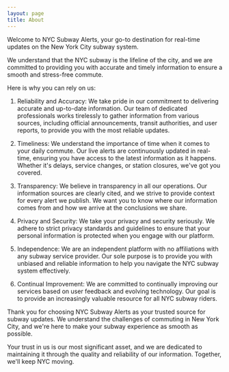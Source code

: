```yaml
---
layout: page
title: About
---
```


Welcome to NYC Subway Alerts, your go-to destination for real-time updates on the New York City subway system. 

We understand that the NYC subway is the lifeline of the city, and we are committed to providing you with accurate and timely information to ensure a smooth and stress-free commute. 

Here is why you can rely on us:

1. Reliability and Accuracy: We take pride in our commitment to delivering accurate and up-to-date information. Our team of dedicated professionals works tirelessly to gather information from various sources, including official announcements, transit authorities, and user reports, to provide you with the most reliable updates.

2. Timeliness: We understand the importance of time when it comes to your daily commute. Our live alerts are continuously updated in real-time, ensuring you have access to the latest information as it happens. Whether it's delays, service changes, or station closures, we've got you covered.

3. Transparency: We believe in transparency in all our operations. Our information sources are clearly cited, and we strive to provide context for every alert we publish. We want you to know where our information comes from and how we arrive at the conclusions we share.

4. Privacy and Security: We take your privacy and security seriously. We adhere to strict privacy standards and guidelines to ensure that your personal information is protected when you engage with our platform.

5. Independence: We are an independent platform with no affiliations with any subway service provider. Our sole purpose is to provide you with unbiased and reliable information to help you navigate the NYC subway system effectively.

6. Continual Improvement: We are committed to continually improving our services based on user feedback and evolving technology. Our goal is to provide an increasingly valuable resource for all NYC subway riders.

Thank you for choosing NYC Subway Alerts as your trusted source for subway updates. We understand the challenges of commuting in New York City, and we're here to make your subway experience as smooth as possible. 

Your trust in us is our most significant asset, and we are dedicated to maintaining it through the quality and reliability of our information. Together, we'll keep NYC moving.
